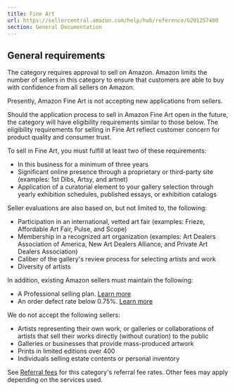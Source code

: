 ```yaml
---
title: Fine Art
url: https://sellercentral.amazon.com/help/hub/reference/G201257400
section: General Documentation
---
```


## General requirements

The category requires approval to sell on Amazon. Amazon limits the number of
sellers in this category to ensure that customers are able to buy with
confidence from all sellers on Amazon.

Presently, Amazon Fine Art is not accepting new applications from sellers.

Should the application process to sell in Amazon Fine Art open in the future,
the category will have eligibility requirements similar to those below. The
eligibility requirements for selling in Fine Art reflect customer concern for
product quality and consumer trust.

To sell in Fine Art, you must fulfill at least two of these requirements:

  * In this business for a minimum of three years
  * Significant online presence through a proprietary or third-party site (examples: 1st Dibs, Artsy, and artnet)
  * Application of a curatorial element to your gallery selection through yearly exhibition schedules, published essays, or exhibition catalogs

Seller evaluations are also based on, but not limited to, the following:

  * Participation in an international, vetted art fair (examples: Frieze, Affordable Art Fair, Pulse, and Scope)
  * Membership in a recognized art organization (examples: Art Dealers Association of America, New Art Dealers Alliance, and Private Art Dealers Association)
  * Caliber of the gallery's review process for selecting artists and work
  * Diversity of artists

In addition, existing Amazon sellers must maintain the following:

  * A Professional selling plan. [Learn more](/gp/help/200205250)
  * An order defect rate below 0.75%. [Learn more](/gp/help/200205250)

We do not accept the following sellers:

  * Artists representing their own work, or galleries or collaborations of artists that sell their works directly (without curation) to the public
  * Galleries or businesses that provide mass-produced artwork
  * Prints in limited editions over 400
  * Individuals selling estate contents or personal inventory

See [Referral fees](/gp/help/GTG4BAWSY39Z98Z3) for this category's referral
fee rates. Other fees may apply depending on the services used.

